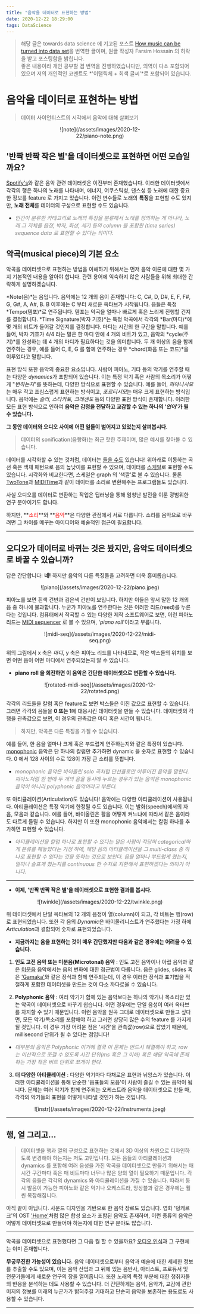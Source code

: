 ```yaml
---
title: "음악을 데이터로 표현하는 방법"
date: 2020-12-22 18:29:00
tags: DataScience
---
```


> 해당 글은 towards data science 에 기고된 포스트 [How music can be turned into data set](https://towardsdatascience.com/how-music-can-be-turned-into-dataset-e40d59718d4a)을 번역한 글이며, 원글 작성자 Farsim Hossain 의 허락을 받고 포스팅함을 밝힙니다.<br>
> 좋은 내용이라 개인 공부할 겸 번역을 진행하였습니다만, 의역이 다소 포함되어 있으며 저의 개인적인 코멘트도 *'이탤릭체 + 회색 글씨'*로 포함되어 있습니다.


# 음악을 데이터로 표현하는 방법

> 데이터 사이언티스트의 시각에서 음악에 대해 살펴보기

<div style="width:50%; margin:0 auto;" align="center" markdown="1">
![note](/assets/images/2020-12-22/piano-note.png)
</div>



## '반짝 반짝 작은 별'을 데이터셋으로 표현하면 어떤 모습일까요?

[Spotify's](https://www.kaggle.com/yamaerenay/spotify-dataset-19212020-160k-tracks)와 같은 음악 관련 데이터셋은 이전부터 존재했습니다. 이러한 데이터셋에서 각각의 행은 하나의 노래를 나타내며, 에너지, 어쿠스틱성, 댄스성 등 노래에 대한 중요한 정보를 feature 로 가지고 있습니다. 이런 변수들로 노래의 **특징**을 표현할 수도 있지만, **노래 전체**를 데이터의 구성으로 표현할 수도 있습니다.

- *<span style="color:gray">인간이 분류한 카테고리로 노래의 특징을 분류해서 노래를 정의하는 게 아니라, 노래 그 자체를 음정, 박자, 화성, 세기 등의 column 을 포함한 (time series) sequence data 로 표현할 수 있다는 의미다.</span>*



## 악곡(musical piece)의 기본 요소

악곡을 데이터셋으로 표현하는 방법을 이해하기 위해서는 먼저 음악 이론에 대한 몇 가지 기본적인 내용을 알아야 합니다. 관련 용어에 익숙하지 않은 사람들을 위해 최대한 간략하게 설명하겠습니다.

*Note(음)*는 음입니다. 음악에는 12 개의 음이 존재합니다: C, C#, D, D#, E, F, F#, G, G#, A, A#, B. B 이후에는 C 부터 새로운 옥타브가 시작됩니다. 음들은 특정 *Tempo(템포)*로 연주됩니다. 템포는 악곡을 얼마나 빠르게 혹은 느리게 진행할 건지를 결정합니다. *Time Signature(박자 기호)*는 특정 악곡에서 각각의 *Bar(마디)*에 몇 개의 비트가 들어갈 것인지를 결정합니다. 마디는 시간의 한 구간을 말합니다. 예를 들어, 박자 기호가 4/4 라는 말은 한 마디 안에 4 개의 비트가 있고, 음악의 *cycle(주기)*를 완성하는 데 4 개의 마디가 필요하다는 것을 의미합니다. 두 개 이상의 음을 함께 연주하는 경우, 예를 들어 C, E, G 를 함께 연주하는 경우 *chord(화음 또는 코드)*을 이루었다고 말합니다.

표현 방식 또한 음악의 중요한 요소입니다. 사람이 피아노, 기타 등의 악기를 연주할 때는 다양한 *dynamics*가 포함되어 있습니다. 이는 특정 악기 혹은 사람의 목소리가 어떻게 "*변하는지*"를 뜻하는데, 다양한 방식으로 표현할 수 있습니다. 예를 들어, *피아니시모*는 매우 작고 조심스럽게 표현하는 방식이고, *포르티시모*는 매우 크게 표현하는 방식입니다. 음악에는 *슬러, 스타카토, 크레센도* 등의 다양한 표현 방식이 존재합니다. 이러한 모든 표현 방식으로 인하여 **음악은 감정을 전달하고 교감할 수 있는 하나의 '*언어*'가 될 수 있습니다.**


**그 동안 데이터와 오디오 사이에 어떤 일들이 벌어지고 있었는지 살펴봅시다.**


> 데이터의 sonification(음향화)는 최근 핫한 주제이며, 많은 예시를 찾아볼 수 있습니다.

데이터를 시각화할 수 있는 것처럼, 데이터는 [들을 수도](https://en.wikipedia.org/wiki/Data_sonification#:~:text=Data%20sonification%20is%20the%20presentation,established%20practice%20of%20data%20visualization.&text=An%20examples%20applications%20of%20data,interpreting%20cluster%20analysis%2C%20and%20geoscience.) 있습니다! 위아래로 이동하는 곡선 혹은 색채 패턴으로 음의 높낮이를 표현할 수 있으며, 데이터를 [스케일](https://en.wikipedia.org/wiki/Scale_%28music%29)로 표현할 수도 있습니다. 시각화와 비교한다면, 스케일은 graph 의 '색깔'로 볼 수 있습니다. 물론 [TwoTone](https://twotone.io/)과 [MIDITime](https://github.com/cirlabs/miditime)과 같이 데이터를 소리로 변환해주는 프로그램들도 있습니다.

사실 오디오를 데이터로 변환하는 작업은 딥러닝을 통해 엄청난 발전을 이룬 광범위한 연구 분야이기도 합니다.

하지만, **<span style="color:red">소리</span>**와 **<span style="color:red">음악</span>**은 다양한 관점에서 서로 다릅니다. 소리를 음악으로 바꾸려면 그 차이를 메꾸는 아이디어와 예술적인 접근이 필요합니다.

- - - 

## 오디오가 데이터로 바뀌는 것은 봤지만, 음악도 데이터셋으로 바꿀 수 있습니까?

답은 간단합니다: **네!** 하지만 음악의 다른 특징들을 고려하면 더욱 흥미롭습니다.

<div style="width:65%; margin:0 auto;" align="center" markdown="1">
![piano](/assets/images/2020-12-22/piano.jpeg)
</div>

피아노를 보면 흰색 건반과 검은색 건반이 보입니다. 하지만 이들은 앞서 말한 12 개의 음 중 하나에 불과합니다. 누군가 피아노를 연주한다는 것은 이러한 리드(reed)를 누른다는 것입니다. 컴퓨터에서 작곡할 수 있는 다양한 제작 소프트웨어로 보면, 이런 피아노 리드는 [MIDI sequencer](https://www.pcmag.com/encyclopedia/term/midi-sequencer) 로 볼 수 있으며, '*piano roll*'이라고 부릅니다.

<div style="width:65%; margin:0 auto;" align="center" markdown="1">
![midi-seq](/assets/images/2020-12-22/midi-seq.png)
</div>

위의 그림에서 x 축은 *마디*, y 축은 피아노 리드를 나타내므로, 작은 박스들의 위치를 보면 어떤 음이 어떤 마디에서 연주되었는지 알 수 있습니다.

- **piano roll 을 회전하면 이 음악은 간단한 데이터셋으로 변환할 수 있습니다.**

<div style="width:65%; margin:0 auto;" align="center" markdown="1">
![rotated-midi-seq](/assets/images/2020-12-22/rotated.png)
</div>

각각의 리드들을 칼럼 혹은 feature로 보면 박스들은 이진 값으로 표현할 수 있습니다. 그러면 각각의 음들을 **0 또는 1**에 대응시킨 데이터셋을 만들 수 있습니다. 데이터셋의 각 행을 관측값으로 보면, 이 경우의 관측값은 마디 혹은 시간이 됩니다.

> 하지만, 악곡은 다른 특징을 가질 수 있습니다.

예를 들어, 한 음을 얼마나 크게 혹은 부드럽게 연주하는지와 같은 특징이 있습니다. [monophonic](https://en.wikipedia.org/wiki/Monophony#:~:text=In%20music%2C%20monophony%20is%20the,and%20traditional%20songs%20are%20monophonic.) 음악은 단 하나의 칼럼만 추가하면 dynamic 을 숫자로 표현할 수 있습니다. 0 에서 128 사이의 수로 128이 가장 큰 소리를 뜻합니다.

- *<span style="color:gray">monophonic 음악은 바이올린 solo 곡처럼 단선율로만 이루어진 음악을 말한다. 피아노처럼 한 번에 두 개의 음을 동시에 누르는 경우가 있는 음악은 monophonic 음악이 아니라 polyphonic 음악이라고 부른다.</span>*

또 아티큘레이션(Articulation)도 있습니다! 음악에는 다양한 아티큘레이션이 사용됩니다. 아티큘레이션은 특정 악기에 한정될 수도 있습니다. 이는 발화(speech)에서의 자음, 모음과 같습니다. 예를 들어, 바이올린은 활을 어떻게 켜느냐에 따라서 같은 음이라도 다르게 들릴 수 있습니다. 하지만 이 또한 monophonic 음악에서는 칼럼 하나를 추가하면 표현할 수 있습니다.

- *<span style="color:gray">아티큘레이션을 칼럼 하나로 표현할 수 있다는 말은 사람이 적당히 categorical하게 분류를 해놓았다는 가정 하에, 해당 음의 아티큘레이션을 그 multi-class 중 하나로 표현할 수 있다는 것을 뜻하는 것으로 보인다. 음을 얼마나 부드럽게 쳤는지, 얼마나 슬프게 쳤는지를 continuous 한 수치로 치환해서 표현하겠다는 의미가 아니다.</span>*

- - - 

- **이제, '반짝 반짝 작은 별'을 데이터셋으로 표현한 결과를 봅시다.**

<div style="width:100%; margin:0 auto;" align="center" markdown="1">
![twinkle](/assets/images/2020-12-22/twinkle.png)
</div>

위 데이터셋에서 단일 옥타브의 12 개의 음정이 열(column)이 되고, 각 비트는 행(row)로 표현되었습니다. 또한 각 음의 *Dynamic*은 바이올리니스트가 연주했다는 가정 하에 *Articulation*과 결합되어 숫자로 표현되었습니다.

- **지금까지는 음을 표현하는 것이 매우 간단했지만 다음과 같은 경우에는 어려울 수 있습니다.**

1. **인도 고전 음악 또는 미분음(Microtonal) 음악** : 인도 고전 음악이나 아랍 음악과 같은 [미분음](https://en.wikipedia.org/wiki/Microtonal_music) 음악에서는 음의 변화에 대한 접근법이 다릅니다. 음은 glides, slides 혹은 ['Gamaka'](https://en.wikipedia.org/wiki/Gamak_%28music%29)와 같은 장식과 함께 연주되는데, 이 경우 이러한 장식과 표기법을 적절하게 포함한 데이터셋을 만드는 것이 다소 까다로울 수 있습니다.

2. **Polyphonic 음악** : 여러 악기가 함께 있는 음악보다는 하나의 악기나 목소리만 있는 악곡이 데이터셋으로 바꾸기 쉽습니다. 어떤 경우에는 단일 음성이 여러 옥타브를 차지할 수 있기 때문입니다. 이런 음악을 원곡 그대로 데이터셋으로 만들고 싶다면, 모든 악기/목소리를 포함해야 하고 그러면 상당히 많은 수의 feature 를 가지게 될 것입니다. 이 경우 가장 어려운 점은 '시간'을 관측값(row)으로 잡았기 때문에, millisecond 단위가 될 수 있다는 점입니다!

- *<span style="color:gray">대부분의 음악은 Polyphonic 이기에 결국 이 문제는 반드시 해결해야 하고, row 는 이산적으로 쪼갤 수 있도록 시간 단위(ms 혹은 그 이하) 혹은 해당 악곡에 존재하는 가장 작은 비트 단위로 쪼개야 한다.</span>*

3. **더 다양한 아티큘레이션** : 다양한 악기마다 다채로운 표현과 뉘앙스가 있습니다. 이러한 아티큘레이션을 통해 단순한 '음표들의 모음'이 사람이 즐길 수 있는 음악이 됩니다. 문제는 여러 악기가 함께 연주되는 오케스트라 음악을 데이터셋으로 만들 때, 각각의 악기들의 표현을 어떻게 나타낼 것인가 하는 것입니다.

<div style="width:70%; margin:0 auto;" align="center" markdown="1">
![instr](/assets/images/2020-12-22/instruments.jpeg)
</div>

- - -

## 행, 열 그리고...

> 데이터셋을 행과 열의 구성으로 표현하는 것에서 3D 이상의 차원으로 디자인하도록 변경해야 하는지는 저도 고민입니다. 모든 음들의 아티큘레이션과 dynamics 를 포함해 여러 음성을 가진 악곡을 데이터셋으로 만들기 위해서는 매 시간 구간마다 혹은 매 비트마다 너무나 많은 양의 열이 필요하기 때문입니다. 각각의 음들은 각각의 dynamics 와 아티큘레이션을 가질 수 있습니다. 따라서 동시 발음이 가능한 피아노와 같은 악기나 오케스트라, 앙상블과 같은 경우에는 훨씬 복잡해집니다.

아직 끝이 아닙니다. 사운드 디자인을 기반으로 한 음악 장르도 있습니다. 영화 '덩케르크'의 OST ['Home'](https://www.youtube.com/watch?v=NcgV4RZ874Y)처럼 많은 합성 요소가 포함된 음악도 존재하며, 이런 종류의 음악은 어떻게 데이터셋으로 만들어야 하는지에 대한 연구 분야도 많습니다.

- - - 

악곡을 데이터셋으로 표현했다면 그 다음 뭘 할 수 있을까요? [오디오 인식](https://www.toptal.com/algorithms/shazam-it-music-processing-fingerprinting-and-recognition)과 그 구현체는 이미 존재합니다.

**무궁무진한 가능성이 있습니다.** 음악 데이터셋으로부터 음악과 예술에 대한 세세한 정보를 추출할 수도 있으며, 이는 음악 산업과 그 뒤에 있는 음반사, 아티스트, 프로듀서 및 전문가들에게 새로운 연구의 장을 열어줍니다. 또한 노래의 특정 부분에 대한 청취자들의 반응을 분석하는 데도 사용할 수 있습니다. 더 간단하게는 음악, 음악가, 교감에 관한 미지의 정보를 미래의 누군가가 밝혀주길 기대하고 단순히 음악을 보존하는 용도로도 사용할 수 있습니다.

- - - 